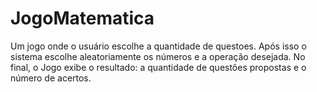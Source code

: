 # JogoMatematica
Um jogo onde o usuário escolhe a quantidade de questoes. Após isso o sistema escolhe aleatoriamente os números e a operação desejada. No final, o Jogo exibe o resultado: a quantidade de questôes propostas e o número de acertos. 
